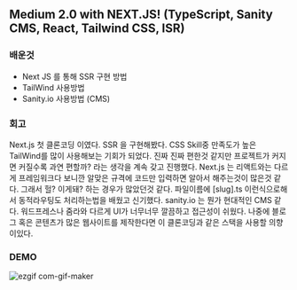 ## Medium 2.0 with NEXT.JS! (TypeScript, Sanity CMS, React, Tailwind CSS, ISR)

### 배운것

- Next JS 를 통해 SSR 구현 방법
- TailWind 사용방법
- Sanity.io 사용방법 (CMS)


### 회고

Next.js 첫 클론코딩 이였다. SSR 을 구현해봤다. CSS Skill중 만족도가 높은 TailWind를 많이 사용해보는 기회가 되었다. 진짜 진짜 편한것 같지만 프로젝트가 커지면 커질수록 과연 편할까? 라는 생각을 계속 갖고 진행했다.
Next.js 는 리액트와는 다르게 프레임워크다 보니깐 알맞은 규격에 코드만 입력하면 알아서 해주는것이 많은것 같다. 그래서 헐? 이게돼? 하는 경우가 많았던것 같다.
파일이름에 [slug].ts 이런식으로해서 동적라우팅도 처리하는법을 배웠고 신기했다. sanity.io 는 뭔가 현대적인 CMS 같다. 워드프레스나 줌라와 다르게 UI가 너무너무 깔끔하고 접근성이 쉬웠다. 나중에 블로그 혹은 콘텐츠가 많은 웹사이트를 제작한다면 이 클론코딩과 같은 스택을 사용할 의향이있다.

### DEMO

![ezgif com-gif-maker](https://user-images.githubusercontent.com/69495129/157864067-8d49b29f-af71-438b-9410-3e828037ffad.gif)

